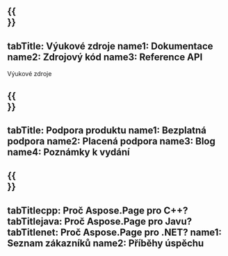 ﻿---
translation: true
deploy: false
---

{{<section learningresources>}}
---
tabTitle: Výukové zdroje
name1: Dokumentace
name2: Zdrojový kód
name3: Reference API
---

Výukové zdroje

{{<section support>}}
---
tabTitle: Podpora produktu
name1: Bezplatná podpora
name2: Placená podpora
name3: Blog
name4: Poznámky k vydání
---

{{<section why>}}
---
tabTitlecpp: Proč Aspose.Page pro C++?
tabTitlejava: Proč Aspose.Page pro Javu?
tabTitlenet: Proč Aspose.Page pro .NET?
name1: Seznam zákazníků
name2: Příběhy úspěchu
---